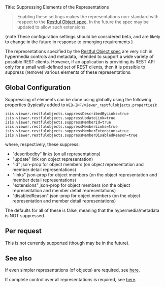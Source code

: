Title: Suppressing Elements of the Representations

[//]: # (content copied to _user-guide_restful-objects-viewer)

> Enabling these settings makes the representations non-standard with respect to the [Restful Object spec](http://restfulobjects.org).
> In the future the spec may be updated to allow such extensions.


{note
These configuration settings should be considered beta, and are likely to change in the future in response to emerging requirements
}

The representations specified by the [Restful Object spec](http://restfulobjects.org) are very rich in hypermedia 
controls and metadata, intended to support a wide variety of possible REST clients.  However, if an application is 
providing its REST API only for a small well-defined set of REST clients, then it is possible to suppress (remove) 
various elements of these representations.

## Global Configuration

Suppressing of elements can be done using globally using the following properties (typically added to 
`WEB-INF/viewer_restfulobjects.properties`):

    isis.viewer.restfulobjects.suppressDescribedByLinks=true
    isis.viewer.restfulobjects.suppressUpdateLink=true
    isis.viewer.restfulobjects.suppressMemberId=true
    isis.viewer.restfulobjects.suppressMemberLinks=true
    isis.viewer.restfulobjects.suppressMemberExtensions=true
    isis.viewer.restfulobjects.suppressMemberDisabledReason=true

where, respectively, these suppress:

* "describedby" links (on all representations)  
* "update" link (on object representation)
* "id" json-prop for object members (on object representation and member detail representations)
* "links" json-prop for object members (on the object representation and member detail representations)
* "extensions" json-prop for object members (on the object representation and member detail representations)
* "disabledReason" json-prop for object members (on the object representation and member detail representations)

The defaults for all of these is false, meaning that the hypermedia/metadata is NOT suppressed.

## Per request

This is not currently supported (though may be in the future).

## See also

If even simpler representations (of objects) are required, see [here](simplified-object-representation.html).

If complete control over all representations is required, see [here](custom-representations.html). 
